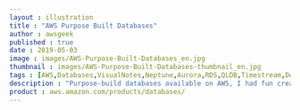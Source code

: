 ```yaml
---
layout : illustration
title : "AWS Purpose Built Databases"
author : awsgeek
published : true
date : 2019-05-03
image : images/AWS-Purpose-Built-Databases_en.jpg
thumbnail : images/AWS-Purpose-Built-Databases-thumbnail_en.jpg
tags : [AWS,Databases,VisualNotes,Neptune,Aurora,RDS,QLDB,Timestream,DocumentDB,DynamoDB,ElastiCache,ElasticSearch]
description : "Purpose-build databases available on AWS, I had fun creating this one :)"
product : aws.amazon.com/products/databases/
---
```

